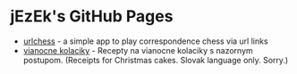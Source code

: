 # jEzEk's GitHub Pages #

- [urlchess](./urlchess) - a simple app to play correspondence chess via url links
- [vianocne kolaciky](./vianocne-kolaciky) - Recepty na vianocne kolaciky s nazornym postupom. (Receipts for Christmas cakes. Slovak language only. Sorry.)

